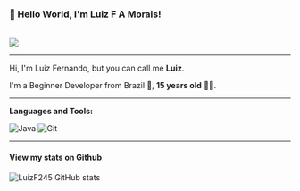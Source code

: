 <!--### Hi there 👋
**LuizF245/LuizF245** is a ✨ _special_ ✨ repository because its `README.md` (this file) appears on your GitHub profile.

Here are some ideas to get you started:

- 🔭 I’m currently working on ...
- 🌱 I’m currently learning ...
- 👯 I’m looking to collaborate on ...
- 🤔 I’m looking for help with ...
- 💬 Ask me about ...
- 📫 How to reach me: ...
- 😄 Pronouns: ...
- ⚡ Fun fact: ...
-->

### 👋 Hello World, I'm Luiz F A Morais!  

<br>
<img src="https://github.com/TheDudeThatCode/TheDudeThatCode/blob/master/Assets/Developer.gif">

---- 

Hi, I'm Luiz Fernando, but you can call me **Luiz**. 

I'm a Beginner Developer from Brazil 💚, **15 years old** 👶🏻. 

----

**Languages and Tools:**  

![Java](https://img.shields.io/badge/-Java-f55442?style=for-the-badge&logo=java)
![Git](https://img.shields.io/badge/-Git-%23F05032?style=for-the-badge&logo=git&logoColor=%23ffffff)

----

#### View my stats on Github 
   
![LuizF245 GitHub stats](https://github-readme-stats.vercel.app/api?username=LuizF245&show_icons=true&theme=merko)
